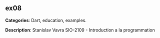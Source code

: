 ## ex08

**Categories**: Dart, education, examples.

**Description**:
Stanislav Vavra
SIO-2109 - Introduction a la programmation